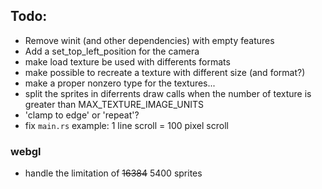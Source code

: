 ## Todo:

- Remove winit (and other dependencies) with empty features
- Add a set_top_left_position for the camera
- make load texture be used with differents formats
- make possible to recreate a texture with different size (and format?)
- make a proper nonzero type for the textures...
- split the sprites in diferrents draw calls when the number of texture is greater than MAX_TEXTURE_IMAGE_UNITS
- 'clamp to edge' or 'repeat'?
- fix ```main.rs``` example: 1 line scroll = 100 pixel scroll

### webgl

- handle the limitation of ~~16384~~ 5400 sprites